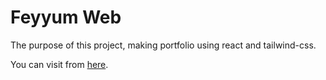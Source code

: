 # Feyyum Web

The purpose of this project, making portfolio using react and tailwind-css.

You can visit from [here](https://feyyum.com).
